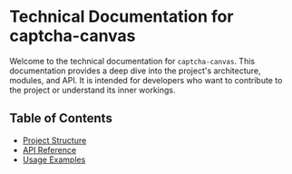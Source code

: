 # Technical Documentation for captcha-canvas

Welcome to the technical documentation for `captcha-canvas`. This documentation provides a deep dive into the project's architecture, modules, and API. It is intended for developers who want to contribute to the project or understand its inner workings.

## Table of Contents

- [Project Structure](./project-structure.md)
- [API Reference](./api-reference.md)
- [Usage Examples](./usage-examples.md)
